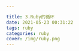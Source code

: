 ```yaml
---

title: 3.Ruby的循环
date: 2021-05-23 00:31:22
tags: ruby
categories: ruby
cover: /img/ruby.png
---
```


